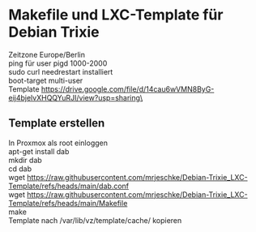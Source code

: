 # Makefile und LXC-Template für Debian Trixie
Zeitzone Europe/Berlin\
ping für user pigd 1000-2000\
sudo curl needrestart installiert\
boot-target multi-user\
Template https://drive.google.com/file/d/14cau6wVMN8ByG-eij4bjelvXHQQYuRJI/view?usp=sharing\

## Template erstellen
In Proxmox als root einloggen\
apt-get install dab\
mkdir dab\
cd dab\
wget https://raw.githubusercontent.com/mrjeschke/Debian-Trixie_LXC-Template/refs/heads/main/dab.conf \
wget https://raw.githubusercontent.com/mrjeschke/Debian-Trixie_LXC-Template/refs/heads/main/Makefile \
make\
Template nach /var/lib/vz/template/cache/ kopieren
